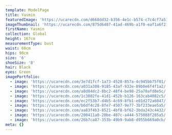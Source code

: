 ```yaml
---
template: ModelPage
title: Yasmin
featuredImage: 'https://ucarecdn.com/d668dd32-b356-4e1c-b574-c7c4cf7a518f/'
imageThumbnail: 'https://ucarecdn.com/875d6407-41ad-469b-a1f0-eaf1a6f21df6/'
firstName: Yasmin
collection: Global
height: 167cm
measurementType: bust
waist: 60cm
hips: 90cm
size: '6'
shoeSize: '8'
hair: Black
eyes: Green
imagePortfolio:
  - image: 'https://ucarecdn.com/3e7d1fcf-1a73-4528-857a-4c945bb75f01/'
  - image: 'https://ucarecdn.com/a031a308-9185-43af-932e-89b0e6f4f1a2/'
  - image: 'https://ucarecdn.com/a8d84dc2-8bc2-48f4-be98-25a70afd8e5c/'
  - image: 'https://ucarecdn.com/1c3802fe-41d1-452b-b126-163cab4082c5/'
  - image: 'https://ucarecdn.com/ec2f53b7-d4b5-4c69-8fb1-e01d272a6047/'
  - image: 'https://ucarecdn.com/b6df4c28-8fe7-4507-9e77-3bf233eae5a5/'
  - image: 'https://ucarecdn.com/aa83f4b3-8521-4bf8-bf62-3bda243c4432/'
  - image: 'https://ucarecdn.com/200411a0-20be-407c-a444-575088f285a5/'
  - image: 'https://ucarecdn.com/26b7ca87-353b-49b9-9ab8-d955b669a0cb/'
meta: {}
---
```



